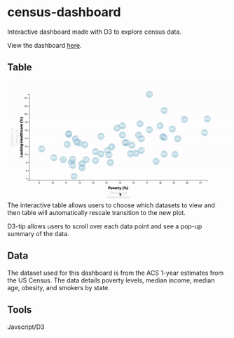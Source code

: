 # census-dashboard
Interactive dashboard made with D3 to explore census data. 

View the dashboard [here](https://mvhaynes.github.io/census-dashboard/). 

## Table
![gif](images/screenrecording.gif)<br>
The interactive table allows users to choose which datasets to view and then table will automatically rescale transition to the new plot. 

D3-tip allows users to scroll over each data point and see a pop-up summary of the data. 

## Data
The dataset used for this dashboard is from the ACS 1-year estimates from the US Census. The data details poverty levels, median income, median age, obesity, and smokers by state. 


## Tools
Javscript/D3